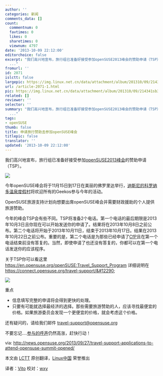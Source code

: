```yaml
---
author: ''
categories: 新闻
comments_data: []
count:
  commentnum: 0
  favtimes: 0
  likes: 0
  sharetimes: 0
  viewnum: 4797
date: '2013-10-09 22:12:00'
editorchoice: false
excerpt: "我们高兴地宣布，旅行组已准备好接受参加openSUSE2013峰会的赞助申请（TSP）。\r\n\r\n今年openSUSE峰会将于11月15日到17日在美丽的佛罗里达举行，迪斯尼的科罗纳多温泉度假村将欢迎所有的Geekos参与今年的活动。\r\nOpenSUSE
  ..."
fromurl: ''
id: 2071
islctt: false
largepic: https://img.linux.net.cn/data/attachment/album/201310/09/214341sb3gbycpp0gdkcz0.png
url: /article-2071-1.html
pic: https://img.linux.net.cn/data/attachment/album/201310/09/214341sb3gbycpp0gdkcz0.png.thumb.jpg
related: []
reviewer: ''
selector: ''
summary: "我们高兴地宣布，旅行组已准备好接受参加openSUSE2013峰会的赞助申请（TSP）。\r\n\r\n今年openSUSE峰会将于11月15日到17日在美丽的佛罗里达举行，迪斯尼的科罗纳多温泉度假村将欢迎所有的Geekos参与今年的活动。\r\nOpenSUSE
  ..."
tags:
- openSUSE
thumb: false
title: 申请旅行赞助去参加openSUSE峰会
titlepic: false
translator: ''
updated: '2013-10-09 22:12:00'
---
```


我们高兴地宣布，旅行组已准备好接受参加[openSUSE2013峰会](http://summit.opensuse.org/)的赞助申请（TSP）。


 ![](https://img.linux.net.cn/data/attachment/album/201310/09/214341sb3gbycpp0gdkcz0.png)


今年openSUSE峰会将于11月15日到17日在美丽的佛罗里达举行，[迪斯尼的科罗纳多温泉度假村](http://summit.opensuse.org/#location)将欢迎所有的Geekos参与今年的活动。


OpenSUSE旅游支持计划向想要出席openSUSE峰会并需要财政援助的个人提供旅游赞助。


今年的峰会TSP会有些不同。TSP将准备2个电话。第一个电话的最后期限是2013年10月3日且你现在可以开始发送你的申请了。结果将在2013年10月8日之前公布。第二个电话将开始于2013年10月11日，结束于2013年10月17日。结果在2013年10月22日之前公布。重要的是，第二个电话是为那些已经申请了[CfP](http://summit.opensuse.org/#cfp)且在第一个电话结束前没有答复的。当然，即使申请了也还没有答复的，你都可以在第一个电话发送你的应该程序。


关于TSP你可以看这里<https://en.opensuse.org/openSUSE:Travel_Support_Program> 详细说明在<https://connect.opensuse.org/travel-support/&#12290>;


 ![](https://img.linux.net.cn/data/attachment/album/201310/09/214348bbzsb1bnofzokido.jpg)


重点


* 信息填写完整的申请将会得到更快的处理。
* 只要有可能就选择最经济的选择。那些需要旅游赞助的人，应该寻找最便宜的价格。如果旅游委员会发现一个更便宜的价格，就会考虑这个价格。


还有疑问的，请给我们邮件 [travel-support@opensuse.org](mailto:travel-support@opensuse.org)


不要忘记....[参与的呼声](http://summit.opensuse.org/#cfp)仍然高涨，赶快行动！


 


via: <http://news.opensuse.org/2013/09/27/travel-support-applications-to-attend-opensuse-summit-opened/>


本文由 [LCTT](https://github.com/LCTT/TranslateProject) 原创翻译，[Linux中国](http://linux.cn/portal.php) 荣誉推出


译者：[Vito](http://linux.cn/space/Vito) 校对：[wxy](http://linux.cn/space/wxy)
